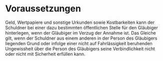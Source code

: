 # Voraussetzungen

Geld, Wertpapiere und sonstige Urkunden sowie Kostbarkeiten kann der Schuldner bei einer dazu bestimmten öffentlichen Stelle für den Gläubiger hinterlegen, wenn der Gläubiger im Verzug der Annahme ist. Das Gleiche gilt, wenn der Schuldner aus einem anderen in der Person des Gläubigers liegenden Grund oder infolge einer nicht auf Fahrlässigkeit beruhenden Ungewissheit über die Person des Gläubigers seine Verbindlichkeit nicht oder nicht mit Sicherheit erfüllen kann.